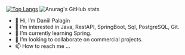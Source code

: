 
[![Top Langs](https://github-readme-stats.vercel.app/api/top-langs/?username=palagdan&layout=compact)](https://github.com/anuraghazra/github-readme-stats)
![Anurag's GitHub stats](https://github-readme-stats.vercel.app/api?username=palagdan=true&theme=radical)
- 👋 Hi, I’m Daniil Palagin
- 👀 I’m interested in Java, RestAPI, SpringBoot, Sql, PostgreSQL,  Git.
- 🌱 I’m currently learning Spring.
- 💞️ I’m looking to collaborate on commercial projects.
- 📫 How to reach me ...

<!---
palagdan/palagdan is a ✨ special ✨ repository because its `README.md` (this file) appears on your GitHub profile.
You can click the Preview link to take a look at your changes.
--->
